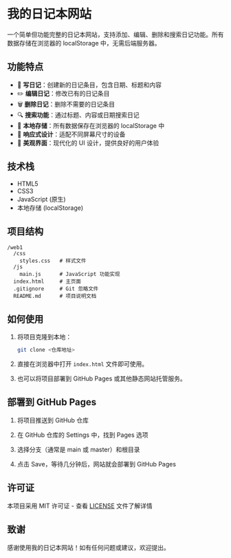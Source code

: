# 我的日记本网站

一个简单但功能完整的日记本网站，支持添加、编辑、删除和搜索日记功能。所有数据存储在浏览器的 localStorage 中，无需后端服务器。

## 功能特点

- 📝 **写日记**：创建新的日记条目，包含日期、标题和内容
- ✏️ **编辑日记**：修改已有的日记条目
- 🗑️ **删除日记**：删除不需要的日记条目
- 🔍 **搜索功能**：通过标题、内容或日期搜索日记
- 💾 **本地存储**：所有数据保存在浏览器的 localStorage 中
- 📱 **响应式设计**：适配不同屏幕尺寸的设备
- 🎨 **美观界面**：现代化的 UI 设计，提供良好的用户体验

## 技术栈

- HTML5
- CSS3
- JavaScript (原生)
- 本地存储 (localStorage)

## 项目结构

```
/web1
  /css
    styles.css   # 样式文件
  /js
    main.js      # JavaScript 功能实现
  index.html     # 主页面
  .gitignore     # Git 忽略文件
  README.md      # 项目说明文档
```

## 如何使用

1. 将项目克隆到本地：
   ```bash
   git clone <仓库地址>
   ```

2. 直接在浏览器中打开 `index.html` 文件即可使用。

3. 也可以将项目部署到 GitHub Pages 或其他静态网站托管服务。

## 部署到 GitHub Pages

1. 将项目推送到 GitHub 仓库

2. 在 GitHub 仓库的 Settings 中，找到 Pages 选项

3. 选择分支（通常是 main 或 master）和根目录

4. 点击 Save，等待几分钟后，网站就会部署到 GitHub Pages

## 许可证

本项目采用 MIT 许可证 - 查看 [LICENSE](LICENSE) 文件了解详情

## 致谢

感谢使用我的日记本网站！如有任何问题或建议，欢迎提出。